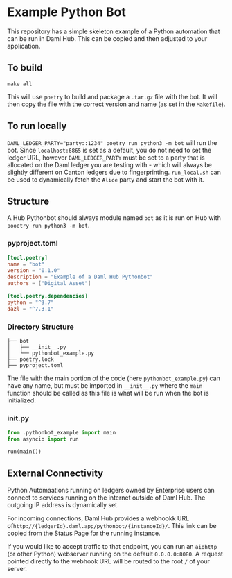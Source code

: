 # Example Python Bot

This repository has a simple skeleton example of a Python automation that can be run in Daml Hub. This can be copied and then adjusted to your application.

## To build
`make all`

This will use `poetry` to build and package a `.tar.gz` file with the bot. It will then copy the file with the correct version and name (as set in the `Makefile`). 

## To run locally
`DAML_LEDGER_PARTY="party::1234" poetry run python3 -m bot` will run the bot. Since `localhost:6865` is set as a default, you do not need to set the ledger URL, however `DAML_LEDGER_PARTY` must be set to a party that is allocated on the Daml ledger you are testing with - which will always be slightly different on Canton ledgers due to fingerprinting. `run_local.sh` can be used to dynamically fetch the `Alice` party and start the bot with it.

## Structure
A Hub Pythonbot should always module named `bot` as it is run on Hub with `pooetry run python3 -m bot`.

### pyproject.toml
```toml
[tool.poetry]
name = "bot"
version = "0.1.0"
description = "Example of a Daml Hub Pythonbot"
authors = ["Digital Asset"]

[tool.poetry.dependencies]
python = "^3.7"
dazl = "^7.3.1"
```

### Directory Structure
```
├── bot
│   ├── __init__.py
│   └── pythonbot_example.py
├── poetry.lock
├── pyproject.toml
```

The file with the main portion of the code (here `pythonbot_example.py`) can have any name, but must be imported in `__init__.py` where the `main` function should be called as this file is what will be run when the bot is initialized:

### __init__.py
```python
from .pythonbot_example import main
from asyncio import run

run(main())
```

## External Connectivity
Python Automaations running on ledgers owned by Enterprise users can connect to services running on the internet outside of Daml Hub. The outgoing IP address is dynamically set.

For incoming connections, Daml Hub provides a webhookk URL of`http://{ledgerId}.daml.app/pythonbot/{instanceId}/`. This link can be copied from the Status Page for the running instance. 

If you would like to accept traffic to that endpoint, you can run an `aiohttp` (or other Python) webserver running on the default `0.0.0.0:8080`. A request pointed directly to the webhook URL will be routed to the root `/` of your server.
